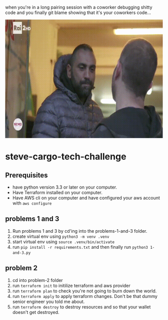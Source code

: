 when you're in a long pairing session with a coworker debugging shitty code and you finally git blame showing that it's your coworkers code...

![Alt Text](https://github.com/scorrea310/steve-cargo-tech-challenge/raw/main/no.gif)

# steve-cargo-tech-challenge

## Prerequisites
- have python version 3.3 or later on your computer.
- Have Terraform installed on your computer.
- Have AWS cli on your computer and have configured your aws account with `aws configure`
  
## problems 1 and 3  
1. Run problems 1 and 3 by cd'ing into the problems-1-and-3 folder.
2. create virtual env using `python3 -m venv .venv`
3. start virtual env using `source .venv/bin/activate`
4. run `pip install -r requirements.txt` and then finally run `python3 1-and-3.py`


## problem 2
1. cd into problem-2 folder
2. run `terraform init` to initilize terraform and aws provider
3. run `terraform plan` to check you're not going to burn down the world.
4. run `terraform apply` to apply terraform changes. Don't be that dummy senior engineer you told me about.
5. run `terraform destroy` to destroy resources and so that your wallet doesn't get destroyed.
